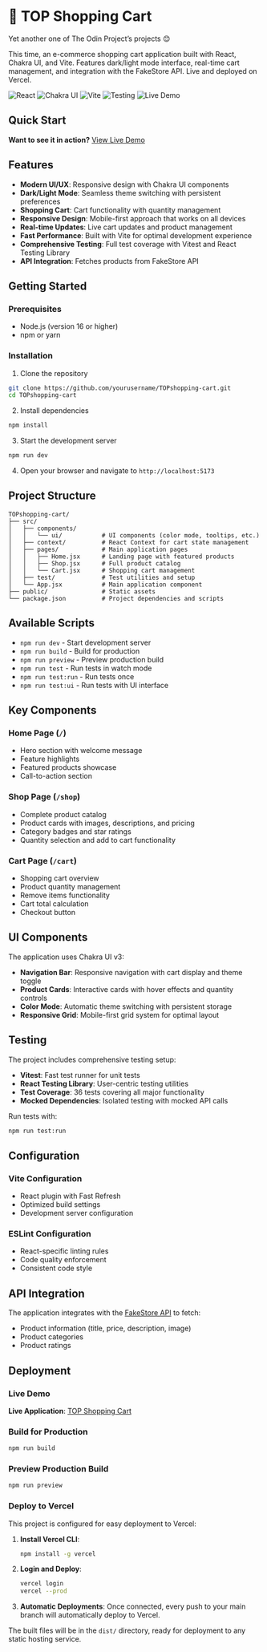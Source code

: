 # 🛒 TOP Shopping Cart

Yet another one of The Odin Project’s projects 😊

This time, an e-commerce shopping cart application built with React, Chakra UI, and Vite. Features dark/light mode interface, real-time cart management, and integration with the FakeStore API. Live and deployed on Vercel.

![React](https://img.shields.io/badge/React-18.0.0-blue.svg)
![Chakra UI](https://img.shields.io/badge/Chakra%20UI-3.0.0-purple.svg)
![Vite](https://img.shields.io/badge/Vite-5.0.0-yellow.svg)
![Testing](https://img.shields.io/badge/Testing-Vitest%20+%20RTL-green.svg)
![Live Demo](https://img.shields.io/badge/Live%20Demo-Online-brightgreen.svg)

## Quick Start
**Want to see it in action?** [View Live Demo](https://top-shopping-cart-alpha.vercel.app)

## Features

- **Modern UI/UX**: Responsive design with Chakra UI components
- **Dark/Light Mode**: Seamless theme switching with persistent preferences
- **Shopping Cart**: Cart functionality with quantity management
- **Responsive Design**: Mobile-first approach that works on all devices
- **Real-time Updates**: Live cart updates and product management
- **Fast Performance**: Built with Vite for optimal development experience
- **Comprehensive Testing**: Full test coverage with Vitest and React Testing Library
- **API Integration**: Fetches products from FakeStore API

## Getting Started

### Prerequisites

- Node.js (version 16 or higher)
- npm or yarn

### Installation

1. Clone the repository
```bash
git clone https://github.com/yourusername/TOPshopping-cart.git
cd TOPshopping-cart
```

2. Install dependencies
```bash
npm install
```

3. Start the development server
```bash
npm run dev
```

4. Open your browser and navigate to `http://localhost:5173`

## Project Structure

```
TOPshopping-cart/
├── src/
│   ├── components/
│   │   └── ui/           # UI components (color mode, tooltips, etc.)
│   ├── context/          # React Context for cart state management
│   ├── pages/            # Main application pages
│   │   ├── Home.jsx      # Landing page with featured products
│   │   ├── Shop.jsx      # Full product catalog
│   │   └── Cart.jsx      # Shopping cart management
│   ├── test/             # Test utilities and setup
│   └── App.jsx           # Main application component
├── public/               # Static assets
└── package.json          # Project dependencies and scripts
```

## Available Scripts

- `npm run dev` - Start development server
- `npm run build` - Build for production
- `npm run preview` - Preview production build
- `npm run test` - Run tests in watch mode
- `npm run test:run` - Run tests once
- `npm run test:ui` - Run tests with UI interface

## Key Components

### Home Page (`/`)
- Hero section with welcome message
- Feature highlights
- Featured products showcase
- Call-to-action section

### Shop Page (`/shop`)
- Complete product catalog
- Product cards with images, descriptions, and pricing
- Category badges and star ratings
- Quantity selection and add to cart functionality

### Cart Page (`/cart`)
- Shopping cart overview
- Product quantity management
- Remove items functionality
- Cart total calculation
- Checkout button

## UI Components

The application uses Chakra UI v3:

- **Navigation Bar**: Responsive navigation with cart display and theme toggle
- **Product Cards**: Interactive cards with hover effects and quantity controls
- **Color Mode**: Automatic theme switching with persistent storage
- **Responsive Grid**: Mobile-first grid system for optimal layout

## Testing

The project includes comprehensive testing setup:

- **Vitest**: Fast test runner for unit tests
- **React Testing Library**: User-centric testing utilities
- **Test Coverage**: 36 tests covering all major functionality
- **Mocked Dependencies**: Isolated testing with mocked API calls

Run tests with:
```bash
npm run test:run
```

## Configuration

### Vite Configuration
- React plugin with Fast Refresh
- Optimized build settings
- Development server configuration

### ESLint Configuration
- React-specific linting rules
- Code quality enforcement
- Consistent code style

## API Integration

The application integrates with the [FakeStore API](https://fakestoreapi.com/) to fetch:
- Product information (title, price, description, image)
- Product categories
- Product ratings

## Deployment

### Live Demo
**Live Application**: [TOP Shopping Cart](https://top-shopping-cart-alpha.vercel.app)

### Build for Production
```bash
npm run build
```

### Preview Production Build
```bash
npm run preview
```

### Deploy to Vercel
This project is configured for easy deployment to Vercel:

1. **Install Vercel CLI**:
   ```bash
   npm install -g vercel
   ```

2. **Login and Deploy**:
   ```bash
   vercel login
   vercel --prod
   ```

3. **Automatic Deployments**: Once connected, every push to your main branch will automatically deploy to Vercel.

The built files will be in the `dist/` directory, ready for deployment to any static hosting service.
